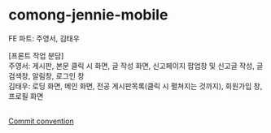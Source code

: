 # comong-jennie-mobile

FE 파트: 주영서, 김태우<br>

[프론트 작업 분담]<br>
주영서: 게시판, 본문 클릭 시 화면, 글 작성 화면, 신고페이지 팝업창 및 신고글 작성, 글 검색창, 알림창, 로그인 창<br>
김태우: 로딩 화면, 메인 화면, 전공 게시판목록(클릭 시 펼쳐지는 것까지), 회원가입 창, 프로필 화면<br><br>

[Commit convention](https://velog.io/@shin6403/Git-git-%EC%BB%A4%EB%B0%8B-%EC%BB%A8%EB%B2%A4%EC%85%98-%EC%84%A4%EC%A0%95%ED%95%98%EA%B8%B0)
